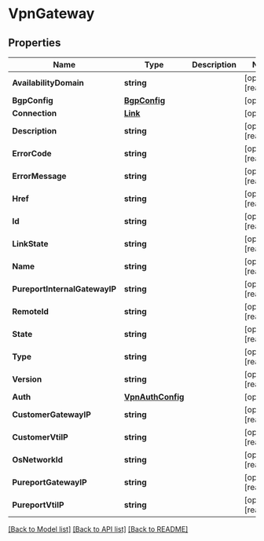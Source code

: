 # VpnGateway

## Properties

Name | Type | Description | Notes
------------ | ------------- | ------------- | -------------
**AvailabilityDomain** | **string** |  | [optional] [readonly] 
**BgpConfig** | [**BgpConfig**](BGPConfig.md) |  | [optional] 
**Connection** | [**Link**](Link.md) |  | [optional] 
**Description** | **string** |  | [optional] [readonly] 
**ErrorCode** | **string** |  | [optional] [readonly] 
**ErrorMessage** | **string** |  | [optional] [readonly] 
**Href** | **string** |  | [optional] [readonly] 
**Id** | **string** |  | [optional] [readonly] 
**LinkState** | **string** |  | [optional] [readonly] 
**Name** | **string** |  | [optional] [readonly] 
**PureportInternalGatewayIP** | **string** |  | [optional] [readonly] 
**RemoteId** | **string** |  | [optional] [readonly] 
**State** | **string** |  | [optional] [readonly] 
**Type** | **string** |  | [optional] [readonly] 
**Version** | **string** |  | [optional] [readonly] 
**Auth** | [**VpnAuthConfig**](VPNAuthConfig.md) |  | [optional] 
**CustomerGatewayIP** | **string** |  | [optional] [readonly] 
**CustomerVtiIP** | **string** |  | [optional] [readonly] 
**OsNetworkId** | **string** |  | [optional] [readonly] 
**PureportGatewayIP** | **string** |  | [optional] [readonly] 
**PureportVtiIP** | **string** |  | [optional] [readonly] 

[[Back to Model list]](../README.md#documentation-for-models) [[Back to API list]](../README.md#documentation-for-api-endpoints) [[Back to README]](../README.md)


